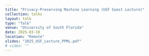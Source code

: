 ```yaml
---
title: "Privacy-Preserving Machine Learning (USF Guest Lecture)"
collection: talks
layout: talk
type: "Talk"
venue: "University of South Florida"
date: 2025-03-10
location: "Remote"
slides: "2025_USF_Lecture_PPML.pdf"
# video: ""
---
```


